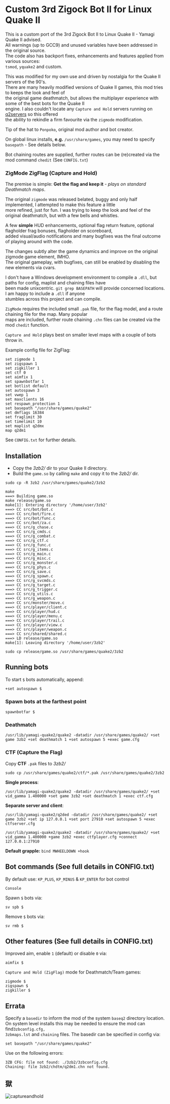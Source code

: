 # Custom 3rd Zigock Bot II for Linux Quake II

This is a custom port of the 3rd Zigock Bot II to Linux Quake II - Yamagi Quake II advised.  \
All warnings (up to GCC9) and unused variables have been addressed in the original source. \
The code also has backport fixes, enhancements and features applied from various sources: \
`tsmod`, `yquake2` and custom.

This was modified for my own use and driven by nostalgia for the Quake II servers of the 90's. \
There are many heavily modified versions of Quake II games, this mod tries to keeps the look and feel of \
the original game deathmatch, but allows the multiplayer experience with some of the best bots for the Quake II\
engine. I also couldn't locate any `Capture and Hold` servers running on [q2servers](http://q2servers.com) so this offered \
the ability to rekindle a firm favourite via the `zigmode` modification.

Tip of the hat to `Ponpoko`, original mod author and bot creator.

On global linux installs, **e.g.** `/usr/share/games`, you may need to specify `basepath` - See details below.

Bot chaining routes are supplied, further routes can be (re)created via the mod command `chedit` (See `CONFIG.txt`)

### ZigMode ZigFlag (Capture and Hold)

The premise is simple: **Get the flag and keep it** - *plays on standard Deathmatch maps*.

The original `zigmode` was released belated, buggy and only half implemented, I attempted to make this feature a little \
more refined, just for fun. I was trying to keep the look and feel of the original deathmatch, but with a few bells and whistles.

A few **simple** HUD enhancements, optional flag return feature, optional flagholder frag bonuses, flagholder on scoreboard, \
added visual/audio notifications and many bugfixes was the final outcome of playing around with the code.

The changes subtly alter the game dynamics and improve on the original zigmode game element, IMHO. \
The original gameplay, with bugfixes, can still be enabled by disabling the new elements via cvars.

I don't have a Windows development environment to compile a `.dll`, but paths for config, maplist and chaining files have \
been made unixcentric. `git grep BASEPATH` will provide concerned locations. I am happy to include a `.dll` if anyone \
stumbles across this project and can compile.

`ZigMode` requires the included small `.pak` file, for the flag model, and a route chaining file for the map. Many popular \
maps are included, further route chaining `.chn` files can be created via the mod `chedit` function.

`Capture and Hold` plays best on smaller level maps with a couple of bots throw in.

Example config file for ZigFlag:

```
set zigmode 1
set zigspawn 1
set zigkiller 1
set ctf 0
set aimfix 1
set spawnbotfar 1
set botlist default
set autospawn 3
set vwep 1
set maxclients 16
set respawn_protection 1
set basepath "/usr/share/games/quake2"
set dmflags 16384
set fraglimit 30
set timelimit 10
set maplist q2dmx
map q2dm1
```

See `CONFIG.txt` for further details.

## Installation

* Copy the *3zb2/* dir to your Quake II directory.
* Build the `game.so` by calling `make` and copy it to the *3zb2/* dir.

```
sudo cp -R 3zb2 /usr/share/games/quake2/3zb2

make 
===> Building game.so
make release/game.so
make[1]: Entering directory '/home/user/3zb2'
===> CC src/bot/bot.c
===> CC src/bot/fire.c
===> CC src/bot/func.c
===> CC src/bot/za.c
===> CC src/g_chase.c
===> CC src/g_cmds.c
===> CC src/g_combat.c
===> CC src/g_ctf.c
===> CC src/g_func.c
===> CC src/g_items.c
===> CC src/g_main.c
===> CC src/g_misc.c
===> CC src/g_monster.c
===> CC src/g_phys.c
===> CC src/g_save.c
===> CC src/g_spawn.c
===> CC src/g_svcmds.c
===> CC src/g_target.c
===> CC src/g_trigger.c
===> CC src/g_utils.c
===> CC src/g_weapon.c
===> CC src/monster/move.c
===> CC src/player/client.c
===> CC src/player/hud.c
===> CC src/player/menu.c
===> CC src/player/trail.c
===> CC src/player/view.c
===> CC src/player/weapon.c
===> CC src/shared/shared.c
===> LD release/game.so
make[1]: Leaving directory '/home/user/3zb2'

sudo cp release/game.so /usr/share/games/quake2/3zb2
```

## Running bots

To start `$` bots automatically, append:

    +set autospawn $

### Spawn bots at the farthest point

    spawnbotfar $

### Deathmatch

    /usr/lib/yamagi-quake2/quake2 -datadir /usr/share/games/quake2/ +set game 3zb2 +set deathmatch 1 +set autospawn 5 +exec game.cfg

### CTF (Capture the Flag)

Copy **CTF** `.pak` files to *3zb2/*

    sudo cp /usr/share/games/quake2/ctf/*.pak /usr/share/games/quake2/3zb2

**Single process**:

    /usr/lib/yamagi-quake2/quake2 -datadir /usr/share/games/quake2/ +set vid_gamma 1.400000 +set game 3zb2 +set deathmatch 1 +exec ctf.cfg 

**Separate server and client**:

    /usr/lib/yamagi-quake2/q2ded -datadir /usr/share/games/quake2/ +set game 3zb2 +set ip 127.0.0.1 +set port 27910 +set autospawn 5 +exec ctfserver.cfg

    /usr/lib/yamagi-quake2/quake2 -datadir /usr/share/games/quake2/ +set vid_gamma 1.400000 +game 3zb2 +exec ctfplayer.cfg +connect 127.0.0.1:27910

**Default grapple:** `bind MWHEELDOWN +hook`

## Bot commands (See full details in CONFIG.txt)

By default use: `KP_PLUS`, `KP_MINUS` & `KP_ENTER` for bot control

`Console`

Spawn `$` bots via:

    sv spb $

Remove `$` bots via:

    sv rmb $

## Other features (See full details in CONFIG.txt)

Improved aim, enable `1` (default) or disable `0` via:

    aimfix $

`Capture and Hold (ZigFlag)` mode for Deathmatch/Team games:

    zigmode $
    zigspawn $
    zigkiller $

## Errata

Specify a `basedir` to inform the mod of the system `baseq2` directory location. \
On system level installs this may be needed to ensure the mod can find`3zbconfig.cfg,` \
`3zbmaps.lst` and `chaining` files. The basedir can be specified in config via:

    set basepath "/usr/share/games/quake2"

Use on the following errors:

    3ZB CFG: file not found: ./3zb2/3zbconfig.cfg
    Chaining: file 3zb2/chdtm/q2dm1.chn not found.


## 獄

![captureandhold](https://raw.githubusercontent.com/DirtBagXon/3zb2/master/screenshot.png)
